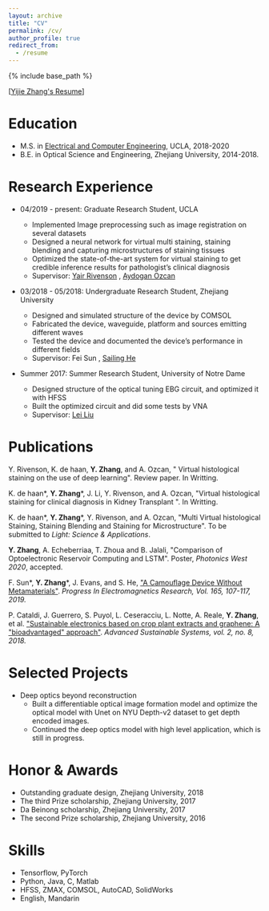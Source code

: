 ```yaml
---
layout: archive
title: "CV"
permalink: /cv/
author_profile: true
redirect_from:
  - /resume
---
```


{% include base_path %}

\[[Yijie Zhang's Resume](https://yijiezhang-chris.github.io/files/Resume_one_page.pdf)\]

Education
======
* M.S. in [Electrical and Computer Engineering](https://www.ee.ucla.edu/), UCLA, 2018-2020
* B.E. in Optical Science and Engineering, Zhejiang University, 2014-2018.

Research Experience
======
* 04/2019 - present: Graduate Research Student, UCLA
  * Implemented Image preprocessing such as image registration on several datasets
  * Designed a neural network for virtual multi staining, staining blending and capturing microstructures of staining tissues
  * Optimized the state-of-the-art system for virtual staining to get credible inference results for pathologist’s clinical diagnosis
  * Supervisor: [Yair Rivenson](https://www.ee.ucla.edu/yair-rivenson/) , [Aydogan Ozcan](https://innovate.ee.ucla.edu/)

* 03/2018 - 05/2018: Undergraduate Research Student, Zhejiang University
  * Designed and simulated structure of the device by COMSOL
  * Fabricated the device, waveguide, platform and sources emitting different waves
  * Tested the device and documented the device’s performance in different fields
  * Supervisor: Fei Sun , [Sailing He](https://scholar.google.com/citations?user=WFETHIUAAAAJ&hl=en)
  
* Summer 2017: Summer Research Student, University of Notre Dame
  * Designed structure of the optical tuning EBG circuit, and optimized it with HFSS
  * Built the optimized circuit and did some tests by VNA
  * Supervisor: [Lei Liu](https://www3.nd.edu/~lliu3/)


Publications
======
Y. Rivenson, K. de haan, **Y. Zhang**, and A. Ozcan, " Virtual histological staining on the use of deep learning". Review paper. In Writting.

K. de haan\*, **Y. Zhang**\*, J. Li, Y. Rivenson, and A. Ozcan, "Virtual histological staining for clinical diagnosis in Kidney Transplant ". In Writting.

K. de haan\*, **Y. Zhang**\*, Y. Rivenson, and A. Ozcan, "Multi Virtual histological Staining, Staining Blending and
Staining for Microstructure". To be submitted to *Light: Science & Applications*.

**Y. Zhang**, A. Echeberriaa, T. Zhoua and B. Jalali, "Comparison of Optoelectronic Reservoir Computing and LSTM". Poster, *Photonics West 2020*, accepted.

F. Sun\*, **Y. Zhang**\*, J. Evans, and S. He, ["A Camouflage Device Without Metamaterials"](http://www.jpier.org/PIER/pier.php?paper=19080803). *Progress In Electromagnetics Research, Vol. 165, 107-117, 2019.*

P. Cataldi, J. Guerrero, S. Puyol, L. Ceseracciu, L. Notte, A. Reale, **Y. Zhang**, et al. ["Sustainable electronics based on crop plant extracts and graphene: A "bioadvantaged" approach"](https://onlinelibrary.wiley.com/doi/abs/10.1002/adsu.201800069). *Advanced Sustainable Systems, vol. 2, no. 8, 2018.*


Selected Projects
======
* Deep optics beyond reconstruction
  * Built a differentiable optical image formation model and optimize the optical model with Unet on NYU Depth-v2 dataset to get depth encoded images.
  * Continued the deep optics model with high level application, which is still in progress.


Honor & Awards
======
* Outstanding graduate design, Zhejiang University, 2018 
* The third Prize scholarship, Zhejiang University, 2017
* Da Beinong scholarship, Zhejiang University, 2017
* The second Prize scholarship, Zhejiang University, 2016


Skills
======
* Tensorflow, PyTorch
* Python, Java, C, Matlab
* HFSS, ZMAX, COMSOL, AutoCAD, SolidWorks
* English, Mandarin
